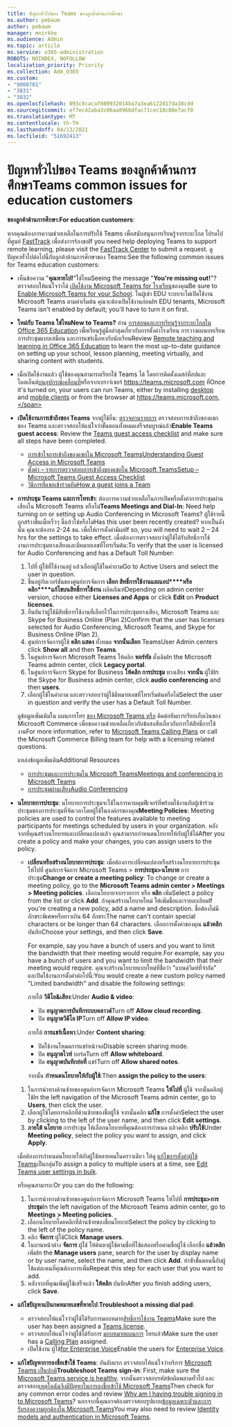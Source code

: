 ```yaml
---
title: ปัญหาทั่วไปของ Teams ของลูกค้าด้านการศึกษา
ms.author: pebaum
author: pebaum
manager: mnirkhe
ms.audience: Admin
ms.topic: article
ms.service: o365-administration
ROBOTS: NOINDEX, NOFOLLOW
localization_priority: Priority
ms.collection: Adm_O365
ms.custom:
- "9000701"
- "3831"
- "3832"
ms.openlocfilehash: 893c8cacaf089932014ba7a3ea6122d17da38cdd
ms.sourcegitcommit: ef7ec42aba3c06aa8966dfac71cec18c08e7acf8
ms.translationtype: MT
ms.contentlocale: th-TH
ms.lasthandoff: 04/13/2021
ms.locfileid: "51692413"
---
```

# <a name="teams-common-issues-for-education-customers"></a><span data-ttu-id="41500-102">ปัญหาทั่วไปของ Teams ของลูกค้าด้านการศึกษา</span><span class="sxs-lookup"><span data-stu-id="41500-102">Teams common issues for education customers</span></span>

<span data-ttu-id="41500-103">**ของลูกค้าด้านการศึกษา**:</span><span class="sxs-lookup"><span data-stu-id="41500-103">**For education customers**:</span></span>

<span data-ttu-id="41500-104">หากคุณต้องการความช่วยเหลือในการปรับใช้ Teams เพื่อสนับสนุนการเรียนรู้จากระยะไกล โปรดไปที่ศูนย์ [FastTrack](https://www.microsoft.com/fasttrack) เพื่อส่งการร้องขอ</span><span class="sxs-lookup"><span data-stu-id="41500-104">If you need help deploying Teams to support remote learning, please visit the [FastTrack Center](https://www.microsoft.com/fasttrack) to submit a request.</span></span> <span data-ttu-id="41500-105">ดูปัญหาทั่วไปต่อไปนี้กับลูกค้าด้านการศึกษาของ Teams:</span><span class="sxs-lookup"><span data-stu-id="41500-105">See the following common issues for Teams education customers:</span></span>

- <span data-ttu-id="41500-106">เห็นข้อความ "**คุณหายไป!**"ใช่ไหม</span><span class="sxs-lookup"><span data-stu-id="41500-106">Seeing the message "**You're missing out!**"?</span></span> <span data-ttu-id="41500-107">ตรวจสอบให้แน่ใจว่าได้ [เปิดใช้งาน Microsoft Teams for โรงเรียน](https://docs.microsoft.com/microsoft-365/education/intune-edu-trial/enable-microsoft-teams)ของคุณ</span><span class="sxs-lookup"><span data-stu-id="41500-107">Be sure to [Enable Microsoft Teams for your School](https://docs.microsoft.com/microsoft-365/education/intune-edu-trial/enable-microsoft-teams).</span></span> <span data-ttu-id="41500-108">ในผู้เช่า EDU ระบบจะไม่เปิดใช้งาน Microsoft Teams ตามค่าเริ่มต้น คุณจะต้องเปิดใช้งานก่อน</span><span class="sxs-lookup"><span data-stu-id="41500-108">In EDU tenants, Microsoft Teams isn't enabled by default; you'll have to turn it on first.</span></span>

- <span data-ttu-id="41500-109">**ใหม่กับ Teams ใช่ไหม**</span><span class="sxs-lookup"><span data-stu-id="41500-109">**New to Teams?**</span></span> <span data-ttu-id="41500-110">อ่าน [การสอนและการเรียนรู้จากระยะไกลใน Office 365 Education](https://support.office.com/article/remote-teaching-and-learning-in-office-365-education-f651ccae-7b65-478b-8366-51bb884025c4) เพื่อเรียนรู้คู่มือล่าสุดเกี่ยวกับการตั้งค่าโรงเรียน การวางแผนบทเรียน การประชุมแบบเสมือน และการแชร์เนื้อหากับนักเรียน</span><span class="sxs-lookup"><span data-stu-id="41500-110">Review [Remote teaching and learning in Office 365 Education](https://support.office.com/article/remote-teaching-and-learning-in-office-365-education-f651ccae-7b65-478b-8366-51bb884025c4) to learn the most up-to-date guidance on setting up your school, lesson planning, meeting virtually, and sharing content with students.</span></span>

- <span data-ttu-id="41500-111">เมื่อเปิดใช้งานแล้ว ผู้ใช้ของคุณสามารถเรียกใช้ Teams ได้ โดยการติดตั้งเดสก์ท็อปและไคลเอ็นต์[บนอุปกรณ์เคลื่อนที่](https://docs.microsoft.com/MicrosoftTeams/get-clients#mobile-clients)หรือจากเบราว์เซอร์[](https://docs.microsoft.com/MicrosoftTeams/get-clients#desktop-client) https://teams.microsoft.com ที่</span><span class="sxs-lookup"><span data-stu-id="41500-111">Once it's turned on, your users can run Teams, either by installing [desktop](https://docs.microsoft.com/MicrosoftTeams/get-clients#desktop-client) and [mobile clients](https://docs.microsoft.com/MicrosoftTeams/get-clients#mobile-clients) or from the browser at https://teams.microsoft.com.</span></span>

- <span data-ttu-id="41500-112">**เปิดใช้งานการเข้าถึงของ Teams** จากผู้ใช้อื่น: [ตรวจทานรายการ](https://docs.microsoft.com/microsoftteams/guest-access-checklist) ตรวจสอบการเข้าถึงของแขกของ Teams และตรวจสอบให้แน่ใจว่าขั้นตอนทั้งหมดเสร็จสมบูรณ์แล้ว</span><span class="sxs-lookup"><span data-stu-id="41500-112">**Enable Teams guest access**: Review the [Teams guest access checklist](https://docs.microsoft.com/microsoftteams/guest-access-checklist) and make sure all steps have been completed.</span></span>
    - [<span data-ttu-id="41500-113">การเข้าใจการเข้าถึงของแขกใน Microsoft Teams</span><span class="sxs-lookup"><span data-stu-id="41500-113">Understanding Guest Access in Microsoft Teams</span></span>](https://docs.microsoft.com/microsoftteams/guest-access)
    - [<span data-ttu-id="41500-114">ตั้งค่า – รายการตรวจสอบการเข้าถึงของแขกใน Microsoft Teams</span><span class="sxs-lookup"><span data-stu-id="41500-114">Setup – Microsoft Teams Guest Access Checklist</span></span>](https://docs.microsoft.com/microsoftteams/guest-access-checklist)
    - [<span data-ttu-id="41500-115">วิธีการที่แขกเข้าร่วมทีม</span><span class="sxs-lookup"><span data-stu-id="41500-115">How a guest joins a Team</span></span>](https://docs.microsoft.com/microsoftteams/guest-joins)

- <span data-ttu-id="41500-116">**การประชุม Teams และการโทรเข้า**: ต้องการความช่วยเหลือในการเปิดหรือตั้งค่าการประชุมผ่านเสียงใน Microsoft Teams หรือไม่</span><span class="sxs-lookup"><span data-stu-id="41500-116">**Teams Meetings and Dial-In**: Need help turning on or setting up Audio Conferencing in Microsoft Teams?</span></span> <span data-ttu-id="41500-117">ผู้ใช้รายนี้ถูกสร้างขึ้นเมื่อเร็วๆ นี้แล้วใช่หรือไม่</span><span class="sxs-lookup"><span data-stu-id="41500-117">Has this user been recently created?</span></span> <span data-ttu-id="41500-118">หากเป็นดังนั้น คุณจะต้องรอ 2-24 ชม. เพื่อให้การตั้งค่ามีผล</span><span class="sxs-lookup"><span data-stu-id="41500-118">If so, you will need to wait 2 – 24 hrs for the settings to take effect.</span></span> <span data-ttu-id="41500-119">เมื่อต้องการตรวจสอบว่าผู้ใช้ได้รับสิทธิ์การใช้งานการประชุมทางเสียงและมีหมายเลขที่โทรเริ่มต้น:</span><span class="sxs-lookup"><span data-stu-id="41500-119">To verify that the user is licensed for Audio Conferencing and has a Default Toll Number:</span></span>
    1. <span data-ttu-id="41500-120">ไปที่ ผู้ใช้ที่ใช้งานอยู่ แล้วเลือกผู้ใช้ในคําถาม</span><span class="sxs-lookup"><span data-stu-id="41500-120">Go to Active Users and select the user in question.</span></span>
    2. <span data-ttu-id="41500-121">ขึ้นอยู่กับเวอร์ชันของศูนย์การจัดการ **เลือก สิทธิ์การใช้งานและแอป\*\*\*\*หรือคลิก\*\*\*\*แก้ไขบนสิทธิ์การใช้งาน** ผลิตภัณฑ์</span><span class="sxs-lookup"><span data-stu-id="41500-121">Depending on admin center version, choose either **Licenses and Apps** or click **Edit** on **Product licenses**.</span></span>
    3. <span data-ttu-id="41500-122">ยืนยันว่าผู้ใช้มีสิทธิ์การใช้งานที่เลือกไว้ในการประชุมทางเสียง, Microsoft Teams และ Skype for Business Online (Plan 2)</span><span class="sxs-lookup"><span data-stu-id="41500-122">Confirm that the user has licenses selected for Audio Conferencing, Microsoft Teams, and Skype for Business Online (Plan 2).</span></span>
    4. <span data-ttu-id="41500-123">ศูนย์การจัดการผู้ใช้ **คลิก แสดง** ทั้งหมด **จากนั้นเลือก** Teams</span><span class="sxs-lookup"><span data-stu-id="41500-123">User Admin centers click **Show all** and then **Teams**.</span></span>
    5. <span data-ttu-id="41500-124">ในศูนย์การจัดการ Microsoft Teams ให้คลิก **พอร์ทัล** ดั้งเดิม</span><span class="sxs-lookup"><span data-stu-id="41500-124">In the Microsoft Teams admin center, click **Legacy portal**.</span></span>
    6. <span data-ttu-id="41500-125">ในศูนย์การจัดการ Skype for Business **ให้คลิก การประชุม** ทางเสียง **จากนั้น** ผู้ใช้</span><span class="sxs-lookup"><span data-stu-id="41500-125">In the Skype for Business admin center, click **audio conferencing** and then **users**.</span></span>
    7. <span data-ttu-id="41500-126">เลือกผู้ใช้ในคําถาม และตรวจสอบว่าผู้ใช้มีหมายเลขที่โทรเริ่มต้นหรือไม่</span><span class="sxs-lookup"><span data-stu-id="41500-126">Select the user in question and verify the user has a Default Toll Number.</span></span>

    <span data-ttu-id="41500-127">ดูข้อมูลเพิ่มเติมใน แผนการโทร [ของ Microsoft Teams หรือ](https://docs.microsoft.com/microsoftteams/calling-plans-for-office-365) ติดต่อทีมการเรียกเก็บเงินของ Microsoft Commerce เพื่อขอความช่วยเหลือเกี่ยวกับข้อสงสัยเกี่ยวกับการให้สิทธิ์การใช้งาน</span><span class="sxs-lookup"><span data-stu-id="41500-127">For more information, refer to [Microsoft Teams Calling Plans](https://docs.microsoft.com/microsoftteams/calling-plans-for-office-365) or call the Microsoft Commerce Billing team for help with a licensing related questions.</span></span>

    <span data-ttu-id="41500-128">แหล่งข้อมูลเพิ่มเติม</span><span class="sxs-lookup"><span data-stu-id="41500-128">Additional Resources</span></span>

    - [<span data-ttu-id="41500-129">การประชุมและการประชุมใน Microsoft Teams</span><span class="sxs-lookup"><span data-stu-id="41500-129">Meetings and conferencing in Microsoft Teams</span></span>](https://docs.microsoft.com/microsoftteams/deploy-meetings-microsoft-teams-landing-page)
    - [<span data-ttu-id="41500-130">การประชุมผ่านเสียง</span><span class="sxs-lookup"><span data-stu-id="41500-130">Audio Conferencing</span></span>](https://docs.microsoft.com/microsoftteams/audio-conferencing-in-office-365)

- <span data-ttu-id="41500-131">**นโยบายการประชุม**: นโยบายการประชุมจะใช้ในการควบคุมฟีเจอร์ที่พร้อมใช้งานกับผู้เข้าร่วมประชุมของการประชุมที่จัดเวลาโดยผู้ใช้ในองค์กรของคุณ</span><span class="sxs-lookup"><span data-stu-id="41500-131">**Meeting Policies**: Meeting policies are used to control the features available to meeting participants for meetings scheduled by users in your organization.</span></span> <span data-ttu-id="41500-132">หลังจากที่คุณสร้างนโยบายและเปลี่ยนแปลงแล้ว คุณสามารถกําหนดนโยบายให้กับผู้ใช้ได้</span><span class="sxs-lookup"><span data-stu-id="41500-132">After you create a policy and make your changes, you can assign users to the policy.</span></span>

    - <span data-ttu-id="41500-133">**เปลี่ยนหรือสร้างนโยบายการประชุม**: เมื่อต้องการเปลี่ยนแปลงหรือสร้างนโยบายการประชุม ให้ไปที่ ศูนย์การจัดการ Microsoft Teams > **การประชุม>นโยบาย** การประชุม</span><span class="sxs-lookup"><span data-stu-id="41500-133">**Change or create a meeting policy**: To change or create a meeting policy, go to the **Microsoft Teams admin center > Meetings > Meeting policies**.</span></span> <span data-ttu-id="41500-134">เลือกนโยบายจากรายการ หรือ **คลิก** เพิ่ม</span><span class="sxs-lookup"><span data-stu-id="41500-134">Select a policy from the list or click **Add**.</span></span> <span data-ttu-id="41500-135">ถ้าคุณสร้างนโยบายใหม่ ให้เพิ่มชื่อและรายละเอียด</span><span class="sxs-lookup"><span data-stu-id="41500-135">If you're creating a new policy, add a name and description.</span></span> <span data-ttu-id="41500-136">ชื่อต้องไม่มีอักขระพิเศษหรือยาวเกิน 64 อักขระ</span><span class="sxs-lookup"><span data-stu-id="41500-136">The name can't contain special characters or be longer than 64 characters.</span></span> <span data-ttu-id="41500-137">เลือกการตั้งค่าของคุณ **แล้วคลิก** บันทึก</span><span class="sxs-lookup"><span data-stu-id="41500-137">Choose your settings, and then click **Save**.</span></span> 
    
        <span data-ttu-id="41500-138">For example, say you have a bunch of users and you want to limit the bandwidth that their meeting would require.</span><span class="sxs-lookup"><span data-stu-id="41500-138">For example, say you have a bunch of users and you want to limit the bandwidth that their meeting would require.</span></span> <span data-ttu-id="41500-139">คุณจะสร้างนโยบายแบบใหม่ที่ชื่อว่า "แบนด์วิดท์ที่จํากัด" และปิดใช้งานการตั้งค่าต่อไปนี้:</span><span class="sxs-lookup"><span data-stu-id="41500-139">You would create a new custom policy named "Limited bandwidth" and disable the following settings:</span></span>

        <span data-ttu-id="41500-140">ภายใต้ **วิดีโอ&เสียง**:</span><span class="sxs-lookup"><span data-stu-id="41500-140">Under **Audio & video**:</span></span>
        - <span data-ttu-id="41500-141">ปิด **อนุญาตการบันทึกระบบคลาวด์**</span><span class="sxs-lookup"><span data-stu-id="41500-141">Turn off **Allow cloud recording**.</span></span>
        - <span data-ttu-id="41500-142">ปิด **อนุญาตวิดีโอ IP**</span><span class="sxs-lookup"><span data-stu-id="41500-142">Turn off **Allow IP video**.</span></span>

        <span data-ttu-id="41500-143">ภายใต้ **การแชร์เนื้อหา**:</span><span class="sxs-lookup"><span data-stu-id="41500-143">Under **Content sharing**:</span></span>

        - <span data-ttu-id="41500-144">ปิดใช้งานโหมดการแชร์หน้าจอ</span><span class="sxs-lookup"><span data-stu-id="41500-144">Disable screen sharing mode.</span></span>
        - <span data-ttu-id="41500-145">ปิด **อนุญาตไวท์** บอร์ด</span><span class="sxs-lookup"><span data-stu-id="41500-145">Turn off **Allow whiteboard**.</span></span>
        - <span data-ttu-id="41500-146">ปิด **อนุญาตบันทึกย่อที่** แชร์</span><span class="sxs-lookup"><span data-stu-id="41500-146">Turn off **Allow shared notes**.</span></span>

        <span data-ttu-id="41500-147">จากนั้น **กําหนดนโยบายให้กับผู้ใช้**:</span><span class="sxs-lookup"><span data-stu-id="41500-147">Then **assign the policy to the users**:</span></span>

    1. <span data-ttu-id="41500-148">ในการนําทางด้านซ้ายของศูนย์การจัดการ Microsoft Teams **ให้ไปที่** ผู้ใช้ จากนั้นคลิกผู้ใช้</span><span class="sxs-lookup"><span data-stu-id="41500-148">In the left navigation of the Microsoft Teams admin center, go to **Users**, then click the user.</span></span>
    2. <span data-ttu-id="41500-149">เลือกผู้ใช้โดยการคลิกที่ด้านซ้ายของชื่อผู้ใช้ จากนั้นคลิก **แก้ไข** การตั้งค่า</span><span class="sxs-lookup"><span data-stu-id="41500-149">Select the user by clicking to the left of the user name, and then click **Edit settings**.</span></span>
    3. <span data-ttu-id="41500-150">**ภายใต้ นโยบาย** การประชุม ให้เลือกนโยบายที่คุณต้องการกําหนด แล้วคลิก **ปรับใช้**</span><span class="sxs-lookup"><span data-stu-id="41500-150">Under **Meeting policy**, select the policy you want to assign, and click **Apply**.</span></span>

    <span data-ttu-id="41500-151">เมื่อต้องการกําหนดนโยบายให้กับผู้ใช้หลายคนในคราวเดียว ให้ดู [แก้ไขการตั้งค่าผู้ใช้ Teams](https://docs.microsoft.com/microsoftteams/edit-user-settings-in-bulk)เป็นกลุ่ม</span><span class="sxs-lookup"><span data-stu-id="41500-151">To assign a policy to multiple users at a time, see [Edit Teams user settings in bulk](https://docs.microsoft.com/microsoftteams/edit-user-settings-in-bulk).</span></span>

    <span data-ttu-id="41500-152">หรือคุณสามารถ:</span><span class="sxs-lookup"><span data-stu-id="41500-152">Or you can do the following:</span></span>
    1. <span data-ttu-id="41500-153">ในการนําทางด้านซ้ายของศูนย์การจัดการ Microsoft Teams ให้ไปที่ **การประชุม>การประชุม**</span><span class="sxs-lookup"><span data-stu-id="41500-153">In the left navigation of the Microsoft Teams admin center, go to **Meetings > Meeting policies**.</span></span>
    2. <span data-ttu-id="41500-154">เลือกนโยบายโดยคลิกที่ด้านซ้ายของชื่อนโยบาย</span><span class="sxs-lookup"><span data-stu-id="41500-154">Select the policy by clicking to the left of the policy name.</span></span>
    3. <span data-ttu-id="41500-155">คลิก **จัดการ** ผู้ใช้</span><span class="sxs-lookup"><span data-stu-id="41500-155">Click **Manage users**.</span></span>
    4. <span data-ttu-id="41500-156">ในบานหน้าต่าง **จัดการ** ผู้ใช้ ให้ค้นหาผู้ใช้ตามชื่อที่ใช้แสดงหรือตามชื่อผู้ใช้ เลือกชื่อ **แล้วคลิก** เพิ่ม</span><span class="sxs-lookup"><span data-stu-id="41500-156">In the **Manage users** pane, search for the user by display name or by user name, select the name, and then click **Add**.</span></span> <span data-ttu-id="41500-157">ทําซ้ําขั้นตอนนี้กับผู้ใช้แต่ละคนที่คุณต้องการเพิ่ม</span><span class="sxs-lookup"><span data-stu-id="41500-157">Repeat this step for each user that you want to add.</span></span>
    5. <span data-ttu-id="41500-158">หลังจากที่คุณเพิ่มผู้ใช้เสร็จแล้ว **ให้คลิก** บันทึก</span><span class="sxs-lookup"><span data-stu-id="41500-158">After you finish adding users, click **Save**.</span></span>

- <span data-ttu-id="41500-159">**แก้ไขปัญหาแป้นกดหมายเลขที่หายไป**:</span><span class="sxs-lookup"><span data-stu-id="41500-159">**Troubleshoot a missing dial pad**:</span></span>
    - <span data-ttu-id="41500-160">ตรวจสอบให้แน่ใจว่าผู้ใช้ได้รับการมอบหมาย[สิทธิ์การใช้งาน Teams](https://docs.microsoft.com/MicrosoftTeams/assign-teams-licenses)</span><span class="sxs-lookup"><span data-stu-id="41500-160">Make sure the user has been assigned a [Teams license](https://docs.microsoft.com/MicrosoftTeams/assign-teams-licenses).</span></span>
    - <span data-ttu-id="41500-161">ตรวจสอบให้แน่ใจว่าผู้ใช้ได้รับการ [มอบหมายแผนการ](https://docs.microsoft.com/MicrosoftTeams/calling-plan-landing-page) โทรแล้ว</span><span class="sxs-lookup"><span data-stu-id="41500-161">Make sure the user has a [Calling Plan](https://docs.microsoft.com/MicrosoftTeams/calling-plan-landing-page) assigned.</span></span>
    - <span data-ttu-id="41500-162">เปิดใช้งาน ผู้ใช้[for Enterprise Voice](https://docs.microsoft.com/skypeforbusiness/skype-for-business-hybrid-solutions/plan-your-phone-system-cloud-pbx-solution/enable-users-for-enterprise-voice-online-and-phone-system-voicemail#to-enable-your-users-for-phone-system-in-office-365-voice-and-voicemail)</span><span class="sxs-lookup"><span data-stu-id="41500-162">Enable the users for [Enterprise Voice](https://docs.microsoft.com/skypeforbusiness/skype-for-business-hybrid-solutions/plan-your-phone-system-cloud-pbx-solution/enable-users-for-enterprise-voice-online-and-phone-system-voicemail#to-enable-your-users-for-phone-system-in-office-365-voice-and-voicemail).</span></span>

- <span data-ttu-id="41500-163">**แก้ไขปัญหาการลงชื่อเข้าใช้ Teams**: อันดับแรก ตรวจสอบให้แน่ใจว่าบริการ [Microsoft Teams เป็นปกติ](https://admin.microsoft.com/Adminportal/Home?source=applauncher#/servicehealth)</span><span class="sxs-lookup"><span data-stu-id="41500-163">**Troubleshoot Teams sign-in**: First, make sure the [Microsoft Teams service is healthy](https://admin.microsoft.com/Adminportal/Home?source=applauncher#/servicehealth).</span></span> <span data-ttu-id="41500-164">จากนั้นตรวจสอบรหัสข้อผิดพลาดทั่วไป และตรวจสอบ[เหตุใดฉันจึงมีปัญหาในการลงชื่อเข้าใช้ Microsoft Teams](https://support.office.com/article/a02f683b-61a3-4008-9447-ee60c5593b0f)</span><span class="sxs-lookup"><span data-stu-id="41500-164">Then check for any common error codes and review [Why am I having trouble signing in to Microsoft Teams](https://support.office.com/article/a02f683b-61a3-4008-9447-ee60c5593b0f)?</span></span> <span data-ttu-id="41500-165">นอกจากนี้คุณอาจต้องตรวจสอบรูปแบบ[ข้อมูลเฉพาะตัวและการรับรองความถูกต้องใน Microsoft Teams](https://docs.microsoft.com/MicrosoftTeams/identify-models-authentication)</span><span class="sxs-lookup"><span data-stu-id="41500-165">You may also need to review [Identity models and authentication in Microsoft Teams](https://docs.microsoft.com/MicrosoftTeams/identify-models-authentication).</span></span>
